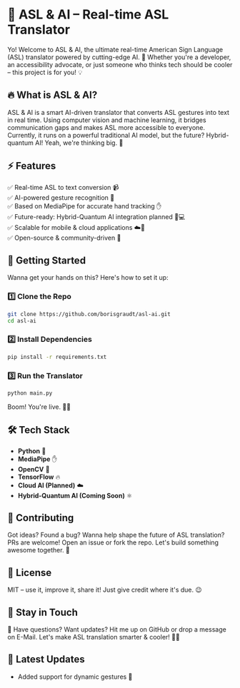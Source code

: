 # 🖖 ASL & AI – Real-time ASL Translator

Yo! Welcome to ASL & AI, the ultimate real-time American Sign Language (ASL) translator powered by cutting-edge AI. 🚀 Whether you're a developer, an accessibility advocate, or just someone who thinks tech should be cooler – this project is for you! 💡

## 🔥 What is ASL & AI?
ASL & AI is a smart AI-driven translator that converts ASL gestures into text in real time. Using computer vision and machine learning, it bridges communication gaps and makes ASL more accessible to everyone. Currently, it runs on a powerful traditional AI model, but the future? Hybrid-quantum AI! Yeah, we're thinking big. 🤯

## ⚡ Features
✅ Real-time ASL to text conversion 📹  
✅ AI-powered gesture recognition 🤖  
✅ Based on MediaPipe for accurate hand tracking ✋  
✅ Future-ready: Hybrid-Quantum AI integration planned 🧠💻  
✅ Scalable for mobile & cloud applications ☁️📱  
✅ Open-source & community-driven 🤝  

## 🚀 Getting Started
Wanna get your hands on this? Here's how to set it up:

### 1️⃣ Clone the Repo
```bash
git clone https://github.com/borisgraudt/asl-ai.git
cd asl-ai
```

### 2️⃣ Install Dependencies
```bash
pip install -r requirements.txt
```

### 3️⃣ Run the Translator
```bash
python main.py
```
Boom! You're live. 🎥🤟

## 🛠️ Tech Stack
- **Python** 🐍  
- **MediaPipe** ✋  
- **OpenCV** 🎥  
- **TensorFlow** 🔥  
- **Cloud AI (Planned)** ☁️  
- **Hybrid-Quantum AI (Coming Soon)** ⚛️  

## 🤝 Contributing
Got ideas? Found a bug? Wanna help shape the future of ASL translation? PRs are welcome! Open an issue or fork the repo. Let's build something awesome together. 🚀

## 📜 License
MIT – use it, improve it, share it! Just give credit where it's due. 😉

## 📢 Stay in Touch
💬 Have questions? Want updates? Hit me up on GitHub or drop a message on E-Mail. Let's make ASL translation smarter & cooler! 🤟✨

## 🔄 Latest Updates
- Added support for dynamic gestures 🎯
